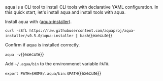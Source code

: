 aqua is a CLI tool to install CLI tools with declarative YAML configuration.
In this quick start, let's install aqua and install tools with aqua.

Install aqua with ([aqua-installer](https://github.com/aquaproj/aqua-installer)).

`curl -sSfL https://raw.githubusercontent.com/aquaproj/aqua-installer/v0.5.0/aqua-installer | bash`{{execute}}

Confirm if aqua is installed correctly.

`aqua -v`{{execute}}

Add `~/.aqua/bin` to the environmenet variable `PATH`.

`export PATH=$HOME/.aqua/bin:$PATH`{{execute}}
